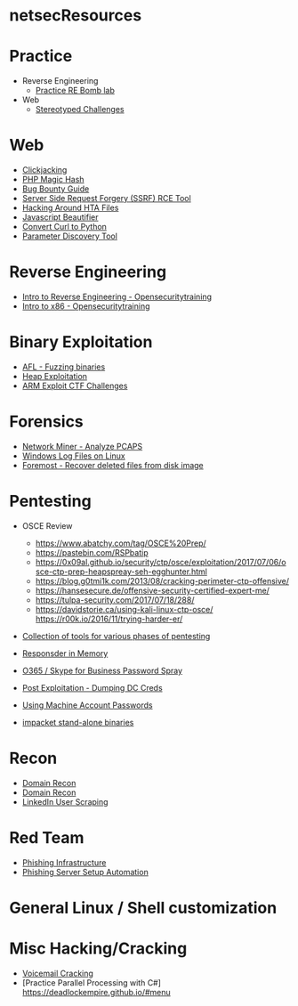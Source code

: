 # netsecResources

# Practice
* Reverse Engineering
  * [Practice RE Bomb lab](http://csapp.cs.cmu.edu/2e/README-bomblab)
* Web
  * [Stereotyped Challenges](https://chall.stypr.com/)

# Web
* [Clickjacking](https://blog.innerht.ml/google-yolo/)
* [PHP Magic Hash](https://www.whitehatsec.com/blog/magic-hashes/)
* [Bug Bounty Guide](https://bugbountyguide.com/)
* [Server Side Request Forgery (SSRF) RCE Tool](https://github.com/tarunkant/Gopherus)
* [Hacking Around HTA Files](http://blog.sevagas.com/?Hacking-around-HTA-files)
* [Javascript Beautifier](https://github.com/beautify-web/js-beautify)
* [Convert Curl to Python](https://curl.trillworks.com/)
* [Parameter Discovery Tool](https://github.com/s0md3v/Arjun)

# Reverse Engineering
* [Intro to Reverse Engineering - Opensecuritytraining](http://opensecuritytraining.info/IntroductionToReverseEngineering.html)
* [Intro to x86 - Opensecuritytraining](http://opensecuritytraining.info/IntroX86.html)

# Binary Exploitation
* [AFL - Fuzzing binaries](https://github.com/mirrorer/afl)
* [Heap Exploitation](https://heap-exploitation.dhavalkapil.com/)
* [ARM Exploit CTF Challenges](https://github.com/bkerler/exploit_me)

# Forensics
* [Network Miner - Analyze PCAPS](https://www.netresec.com/?page=Networkminer)
* [Windows Log Files on Linux](https://github.com/williballenthin/python-evtx)
* [Foremost - Recover deleted files from disk image](https://www.forensicswiki.org/wiki/Foremost)

# Pentesting
* OSCE Review
  * https://www.abatchy.com/tag/OSCE%20Prep/
  * https://pastebin.com/RSPbatip 
  * https://0x09al.github.io/security/ctp/osce/exploitation/2017/07/06/osce-ctp-prep-heapspreay-seh-egghunter.html
  * https://blog.g0tmi1k.com/2013/08/cracking-perimeter-ctp-offensive/
  * https://hansesecure.de/offensive-security-certified-expert-me/
  * https://tulpa-security.com/2017/07/18/288/
  * https://davidstorie.ca/using-kali-linux-ctp-osce/ https://r00k.io/2016/11/trying-harder-er/
  
* [Collection of tools for various phases of pentesting](https://github.com/shr3ddersec/Shr3dKit)
* [Responsder in Memory](https://github.com/Kevin-Robertson/Inveigh)
* [O365 / Skype for Business Password Spray](https://github.com/mdsecresearch/LyncSniper)
* [Post Exploitation - Dumping DC Creds](https://www.sans.org/reading-room/whitepapers/testing/cracking-active-directory-passwords-how-cook-ad-crack-37940)
* [Using Machine Account Passwords](https://blog.secarma.co.uk/labs/using-machine-account-passwords-during-an-engagement)
* [impacket stand-alone binaries](https://github.com/ropnop/impacket_static_binaries)

# Recon
* [Domain Recon](https://github.com/vysec/DomLink)
* [Domain Recon](https://github.com/michenriksen/aquatone)
* [LinkedIn User Scraping](https://github.com/clr2of8/GatherContacts)

# Red Team
* [Phishing Infrastructure](https://github.com/bluscreenofjeff/Red-Team-Infrastructure-Wiki#easy-web-based-phishing)
* [Phishing Server Setup Automation](https://github.com/n0pe-sled/Postfix-Server-Setup)

# General Linux / Shell customization

# Misc Hacking/Cracking
* [Voicemail Cracking](https://www.martinvigo.com/voicemailcracker/)
* [Practice Parallel Processing with C#] https://deadlockempire.github.io/#menu

